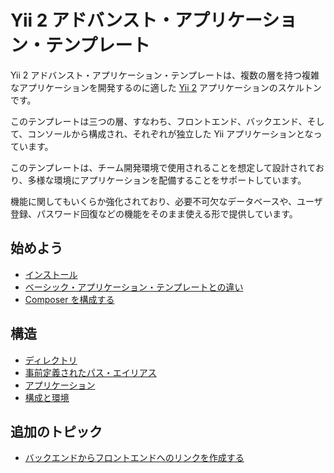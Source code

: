 Yii 2 アドバンスト・アプリケーション・テンプレート
==================================================

Yii 2 アドバンスト・アプリケーション・テンプレートは、複数の層を持つ複雑なアプリケーションを開発するのに適した [Yii 2](http://www.yiiframework.com/) アプリケーションのスケルトンです。

このテンプレートは三つの層、すなわち、フロントエンド、バックエンド、そして、コンソールから構成され、それぞれが独立した Yii アプリケーションとなっています。

このテンプレートは、チーム開発環境で使用されることを想定して設計されており、多様な環境にアプリケーションを配備することをサポートしています。

機能に関してもいくらか強化されており、必要不可欠なデータベースや、ユーザ登録、パスワード回復などの機能をそのまま使える形で提供しています。

始めよう
--------

* [インストール](start-installation.md)
* [ベーシック・アプリケーション・テンプレートとの違い](start-comparison.md)
* [Composer を構成する](start-composer.md)

構造
----

* [ディレクトリ](structure-directories.md)
* [事前定義されたパス・エイリアス](structure-path-aliases.md)
* [アプリケーション](structure-applications.md)
* [構成と環境](structure-environments.md)

追加のトピック
--------------

* [バックエンドからフロントエンドへのリンクを作成する](topic-link-backend-frontend.md)
